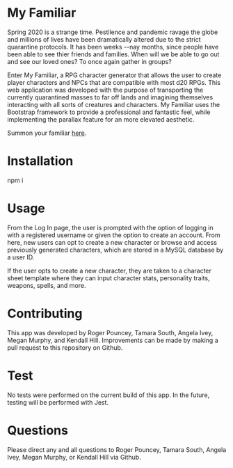 # My Familiar
Spring 2020 is a strange time. Pestilence and pandemic ravage the globe and millions of lives have been dramatically altered due to the strict quarantine protocols.
It has been weeks --nay months, since people have been able to see thier friends
and families. When will we be able to go out and see our loved ones? To once again
gather in groups?

Enter My Familiar, a RPG character generator that allows the user to create player characters and NPCs that are compatible with most d20 RPGs. This web application was developed with the purpose of transporting the currently quarantined masses to far off lands and imagining themselves interacting with all sorts of creatures and characters. My Familiar uses the Bootstrap framework to provide a professional and fantastic feel, while implementing the parallax feature for an more elevated aesthetic. 

Summon your familiar [here](https://murmuring-harbor-07987.herokuapp.com/).

# Installation
npm i

# Usage
From the Log In page, the user is prompted with the option of logging in with a registered username or given the option to create an account. From here, new users can opt to create a new character or browse and access previously generated characters, which are stored in a MySQL database by a user ID. 

If the user opts to create a new character, they are taken to a character sheet template where they can input character stats, personality traits, weapons, spells, and more. 

# Contributing
This app was developed by Roger Pouncey, Tamara South, Angela Ivey, Megan Murphy, and Kendall Hill. Improvements can be made by making a pull request to this repository on Github.

# Test
No tests were performed on the current build of this app. In the future, testing will be performed with Jest.

# Questions
Please direct any and all questions to Roger Pouncey, Tamara South, Angela Ivey, Megan Murphy, or Kendall Hill via Github.
